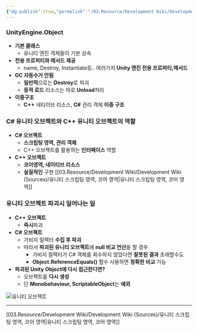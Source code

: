 ```yaml
---
{"dg-publish":true,"permalink":"/03.Resource/Development Wiki/Development Wiki (Sources)/UnityEngine.Object/","noteIcon":"","created":"2024-12-21T21:23:41.000+09:00","updated":"2025-07-20T02:12:33.366+09:00"}
---
```




### UnityEngine.Object
* **기본 클래스**
	* 유니티 엔진 객체들이 기본 상속
* **전용 프로퍼티와 메서드 제공**
	* name, Destroy, Instantiate등.. 여러가지 **Unity 엔진 전용 프로퍼티,메서드**
* **GC 자동수거 안됨**
	* **일반적**으로는 **Destroy**로 파괴
	* **동적 로드** 리소스는 따로 **Unload**처리
* **이중구조**
	* **C++** 네티이브 리소스, **C#** 관리 객체 **이중 구조**

### C# 유니티 오브젝트와 C++ 유니티 오브젝트의 역할
* **C# 오브젝트**
	* **스크립팅 영역, 관리 객체**
	* C++ 오브젝트를 활용하는 **인터페이스** 역할
* **C++ 오브젝트**
	* **코어영역, 네이티브 리소스**
	* **실질적인** 구현
[[03.Resource/Development Wiki/Development Wiki (Sources)/유니티 스크립팅 영역, 코어 영역\|유니티 스크립팅 영역, 코어 영역]]
### 유니티 오브젝트 파괴시 일어나는 일
* **C++ 오브젝트**
	* **즉시**파괴
* **C# 오브젝트**
	* 가비지 컬렉터 **수집 후 파괴**
	* 따라서 **파괴된 유니티 오브젝트**에 **null 비교 연산**을 할 경우
		* 가비지 컬렉터가 C# 객체를 회수하지 않았다면 **잘못된 결과** 초래할수도
		*  **Object.ReferenceEquals()** 함수 사용하면 **정확한 비교** 가능
* **파괴된 Unity Object에 다시 접근한다면?**
	* 오브젝트를 **다시 생성**
	* 단 **Monobehaviour, ScriptableObject**는 **예외**

![유니티 오브젝트](https://docs.unity3d.com/kr/2023.2/uploads/Main/unity-engine-object.png)

---
[[03.Resource/Development Wiki/Development Wiki (Sources)/유니티 스크립팅 영역, 코어 영역\|유니티 스크립팅 영역, 코어 영역]]